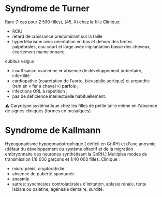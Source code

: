 # Syndrome de Turner

Rare (1 cas pour 2 500 filles), (45, X) chez la fille Clinique:

-   RCIU
-   retard de croissance prédominant sur la taille
-   hypertélorisme avec orientation en bas et dehors des fentes
    palpébrales, cou court et large avec implantation basse des cheveux,
    écartement mamelonnaire,

cubitus valgus

-   insuffisance ovarienne =\> absence de développement pubertaire,
    infertilité
-   cardiopathie (coarctation de l\'aorte, bicuspidie aortique) et
    uropathie (rein en « fer à cheval ») parfois ;
-   infections ORL à répétition ;
-   pas de déficience intellectuelle habituellement.

⚠ Caryotype systématique chez les filles de petite taille même en
l\'absence de signes cliniques (formes en mosaïques)

# Syndrome de Kallmann

Hypogonadisme hypogonadotrophique ( déficit en GnRH) et d\'une anosmie
(défaut du développement du système olfactif et de la migration
embryonnaire des neurones synthétisant la GnRH.) Multiples modes de
transmission 1/8 000 garçons et 1/40 000 filles. Clinique :

-   micro pénis, cryptorchidie
-   absence de puberté spontanée
-   anosmie
-   autres: syncinésies controlatérales d\'imitation, aplasie rénale,
    fente labiale ou palatine, agénésie dentaire, surdité.
